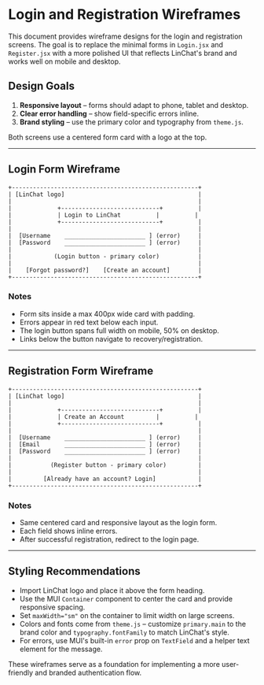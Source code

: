 # Login and Registration Wireframes

This document provides wireframe designs for the login and registration screens.
The goal is to replace the minimal forms in `Login.jsx` and `Register.jsx` with a
more polished UI that reflects LinChat's brand and works well on mobile and
desktop.

## Design Goals

1. **Responsive layout** – forms should adapt to phone, tablet and desktop.
2. **Clear error handling** – show field-specific errors inline.
3. **Brand styling** – use the primary color and typography from `theme.js`.

Both screens use a centered form card with a logo at the top.

---

## Login Form Wireframe

```
+-----------------------------------------------------+
| [LinChat logo]                                      |
|                                                     |
|             +----------------------------+          |
|             | Login to LinChat          |          |
|             +----------------------------+          |
|                                                     |
|  [Username    _______________________ ] (error)     |
|  [Password    _______________________ ] (error)     |
|                                                     |
|            (Login button - primary color)           |
|                                                     |
|    [Forgot password?]    [Create an account]        |
+-----------------------------------------------------+
```

### Notes
- Form sits inside a max 400px wide card with padding.
- Errors appear in red text below each input.
- The login button spans full width on mobile, 50% on desktop.
- Links below the button navigate to recovery/registration.

---

## Registration Form Wireframe

```
+-----------------------------------------------------+
| [LinChat logo]                                      |
|                                                     |
|             +----------------------------+          |
|             | Create an Account         |          |
|             +----------------------------+          |
|                                                     |
|  [Username    _______________________ ] (error)     |
|  [Email       _______________________ ] (error)     |
|  [Password    _______________________ ] (error)     |
|                                                     |
|           (Register button - primary color)         |
|                                                     |
|         [Already have an account? Login]            |
+-----------------------------------------------------+
```

### Notes
- Same centered card and responsive layout as the login form.
- Each field shows inline errors.
- After successful registration, redirect to the login page.

---

## Styling Recommendations

- Import LinChat logo and place it above the form heading.
- Use the MUI `Container` component to center the card and provide responsive
  spacing.
- Set `maxWidth="sm"` on the container to limit width on large screens.
- Colors and fonts come from `theme.js` – customize `primary.main` to the brand
  color and `typography.fontFamily` to match LinChat's style.
- For errors, use MUI's built-in `error` prop on `TextField` and a helper text
  element for the message.

These wireframes serve as a foundation for implementing a more user-friendly and
branded authentication flow.
